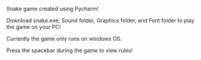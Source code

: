 Snake game created using Pycharm!

Download snake.exe, Sound folder, Graphics folder, and Font folder to play the game on your PC!

Currently the game only runs on windows OS.

Press the spacebar during the game to view rules!

